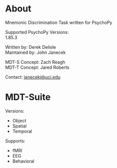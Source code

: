 # About
Mnemonic Discrimination Task written for PsychoPy

Supported PsychoPy Versions:<br/>
1.85.3

Written by: Derek Delisle<br/>
Maintained by: John Janecek

MDT-S Concept: Zach Reagh<br/>
MDT-T Concept: Jared Roberts

Contact: janecekj@uci.edu

# MDT-Suite
Versions:
* Object
* Spatial
* Temporal

Supports:
* fMRI
* EEG
* Behavioral 

